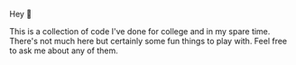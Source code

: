 Hey 👋

This is a collection of code I've done for college and in my spare time. There's not much here but certainly some fun things to play with. Feel free to ask me about any of them.
